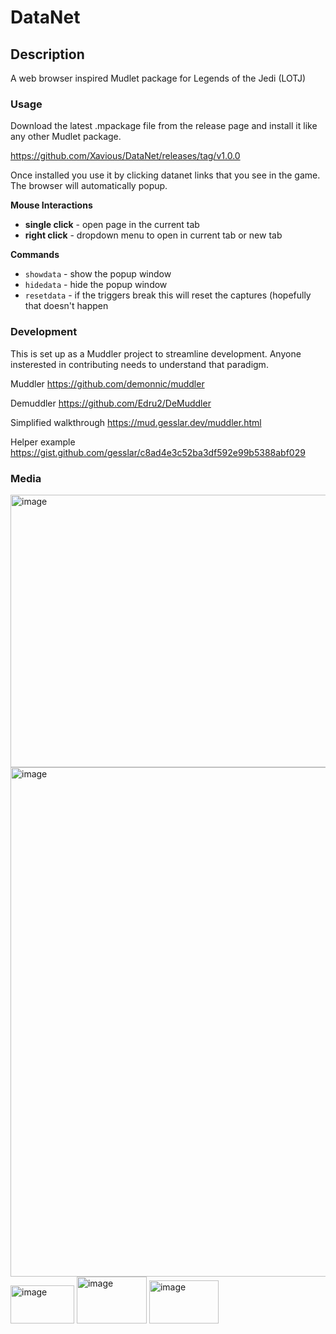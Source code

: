 # DataNet

## Description

A web browser inspired Mudlet package for Legends of the Jedi (LOTJ)

### Usage

Download the latest .mpackage file from the release page and install it like any other Mudlet package.

https://github.com/Xavious/DataNet/releases/tag/v1.0.0

Once installed you use it by clicking datanet links that you see in the game. The browser will automatically popup.

**Mouse Interactions**
- **single click** - open page in the current tab
- **right click** - dropdown menu to open in current tab or new tab

**Commands**
- `showdata` - show the popup window
- `hidedata` - hide the popup window
- `resetdata` - if the triggers break this will reset the captures (hopefully that doesn't happen

### Development

This is set up as a Muddler project to streamline development. Anyone insterested in contributing needs to understand that paradigm.

Muddler
https://github.com/demonnic/muddler

Demuddler
https://github.com/Edru2/DeMuddler

Simplified walkthrough
https://mud.gesslar.dev/muddler.html

Helper example
https://gist.github.com/gesslar/c8ad4e3c52ba3df592e99b5388abf029

### Media

<img width="836" height="436" alt="image" src="https://github.com/user-attachments/assets/223ac530-a1e2-47ba-986d-a902ebc7239c" />

<img width="974" height="815" alt="image" src="https://github.com/user-attachments/assets/ae79c87e-f553-41de-b469-ddcad1dda097" />

<img width="102" height="61" alt="image" src="https://github.com/user-attachments/assets/5a34f144-5748-4621-8da2-5cbd48f088f4" />

<img width="112" height="75" alt="image" src="https://github.com/user-attachments/assets/bc611710-973b-4918-ac0e-323e5cf6328d" />

<img width="111" height="69" alt="image" src="https://github.com/user-attachments/assets/0183a160-4582-497d-b070-d12918e60b0d" />




